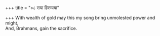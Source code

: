 +++
title = "०८ राया हिरण्यया"

+++
With wealth of gold may this my song bring unmolested power and might,  
     And, Brahmans, gain the sacrifice.